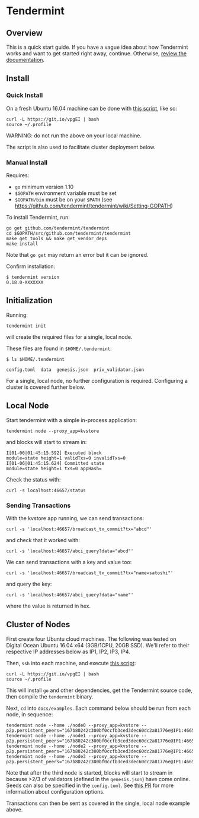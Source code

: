 # Tendermint

## Overview

This is a quick start guide. If you have a vague idea about how Tendermint
works and want to get started right away, continue. Otherwise, [review the
documentation](http://tendermint.readthedocs.io/en/master/).

## Install

### Quick Install

On a fresh Ubuntu 16.04 machine can be done with [this script](https://git.io/vpgEI), like so:

```
curl -L https://git.io/vpgEI | bash
source ~/.profile
```

WARNING: do not run the above on your local machine.

The script is also used to facilitate cluster deployment below.

### Manual Install

Requires:
- `go` minimum version 1.10
- `$GOPATH` environment variable must be set
- `$GOPATH/bin` must be on your `$PATH` (see https://github.com/tendermint/tendermint/wiki/Setting-GOPATH)

To install Tendermint, run:

```
go get github.com/tendermint/tendermint
cd $GOPATH/src/github.com/tendermint/tendermint
make get_tools && make get_vendor_deps
make install
```

Note that `go get` may return an error but it can be ignored.

Confirm installation:

```
$ tendermint version
0.18.0-XXXXXXX
```

## Initialization

Running:

```
tendermint init
```

will create the required files for a single, local node.

These files are found in `$HOME/.tendermint`:

```
$ ls $HOME/.tendermint

config.toml  data  genesis.json  priv_validator.json
```

For a single, local node, no further configuration is required.
Configuring a cluster is covered further below.

## Local Node

Start tendermint with a simple in-process application:

```
tendermint node --proxy_app=kvstore
```

and blocks will start to stream in:

```
I[01-06|01:45:15.592] Executed block                               module=state height=1 validTxs=0 invalidTxs=0
I[01-06|01:45:15.624] Committed state                              module=state height=1 txs=0 appHash=
```

Check the status with:

```
curl -s localhost:46657/status
```

### Sending Transactions

With the kvstore app running, we can send transactions:

```
curl -s 'localhost:46657/broadcast_tx_commit?tx="abcd"'
```

and check that it worked with:

```
curl -s 'localhost:46657/abci_query?data="abcd"'
```

We can send transactions with a key and value too:

```
curl -s 'localhost:46657/broadcast_tx_commit?tx="name=satoshi"'
```

and query the key:

```
curl -s 'localhost:46657/abci_query?data="name"'
```

where the value is returned in hex.

## Cluster of Nodes

First create four Ubuntu cloud machines. The following was tested on Digital
Ocean Ubuntu 16.04 x64 (3GB/1CPU, 20GB SSD). We'll refer to their respective IP
addresses below as IP1, IP2, IP3, IP4.

Then, `ssh` into each machine, and execute [this script](https://git.io/vNLfY):

```
curl -L https://git.io/vpgEI | bash
source ~/.profile
```

This will install `go` and other dependencies, get the Tendermint source code, then compile the `tendermint` binary.

Next, `cd` into `docs/examples`. Each command below should be run from each node, in sequence:

```
tendermint node --home ./node0 --proxy_app=kvstore --p2p.persistent_peers="167b80242c300bf0ccfb3ced3dec60dc2a81776e@IP1:46656,3c7a5920811550c04bf7a0b2f1e02ab52317b5e6@IP2:46656,303a1a4312c30525c99ba66522dd81cca56a361a@IP3:46656,b686c2a7f4b1b46dca96af3a0f31a6a7beae0be4@IP4:46656"
tendermint node --home ./node1 --proxy_app=kvstore --p2p.persistent_peers="167b80242c300bf0ccfb3ced3dec60dc2a81776e@IP1:46656,3c7a5920811550c04bf7a0b2f1e02ab52317b5e6@IP2:46656,303a1a4312c30525c99ba66522dd81cca56a361a@IP3:46656,b686c2a7f4b1b46dca96af3a0f31a6a7beae0be4@IP4:46656"
tendermint node --home ./node2 --proxy_app=kvstore --p2p.persistent_peers="167b80242c300bf0ccfb3ced3dec60dc2a81776e@IP1:46656,3c7a5920811550c04bf7a0b2f1e02ab52317b5e6@IP2:46656,303a1a4312c30525c99ba66522dd81cca56a361a@IP3:46656,b686c2a7f4b1b46dca96af3a0f31a6a7beae0be4@IP4:46656"
tendermint node --home ./node3 --proxy_app=kvstore --p2p.persistent_peers="167b80242c300bf0ccfb3ced3dec60dc2a81776e@IP1:46656,3c7a5920811550c04bf7a0b2f1e02ab52317b5e6@IP2:46656,303a1a4312c30525c99ba66522dd81cca56a361a@IP3:46656,b686c2a7f4b1b46dca96af3a0f31a6a7beae0be4@IP4:46656"
```

Note that after the third node is started, blocks will start to stream in
because >2/3 of validators (defined in the `genesis.json`) have come online.
Seeds can also be specified in the `config.toml`. See [this
PR](https://github.com/tendermint/tendermint/pull/792) for more information
about configuration options.

Transactions can then be sent as covered in the single, local node example above.
